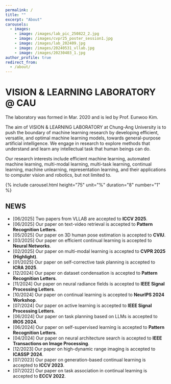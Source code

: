 ```yaml
---
permalink: /
title: ""
excerpt: "About"
carousels:
  - images:
    - image: /images/lab_pic_250822_2.jpg
    - image: /images/cvpr25_poster_session1.jpg
    - image: /images/lab_202409.jpg
    - image: /images/20240531_vllab.jpg
    - image: /images/20230403_1.jpg
author_profile: true
redirect_from: 
  - /about/
---
```




# VISION & LEARNING LABORATORY @ CAU

The laboratory was formed in Mar. 2020 and is led by Prof. Eunwoo Kim.  

The aim of VISION & LEARNING LABORATORY at Chung-Ang University is to push the boundary of machine learning research by developing efficient, versatile, and optimal machine learning models, towards general-purpose artificial intelligence.
We engage in research to explore methods that understand and learn any intellectual task that human beings can do.

Our research interests include efficient machine learning, automated machine learning, multi-modal learning, multi-task learning, continual learning, machine unlearning, representation learning, and their applications to computer vision and robotics, but not limited to.

{% include carousel.html height="75" unit="%" duration="8" number="1" %}

## NEWS
* [06/2025] Two papers from VLLAB are accepted to **ICCV 2025**.
* [06/2025] Our paper on text-video retrieval is accepted to **Pattern Recognition Letters**.
* [05/2025] Our paper on 3D human pose estimation is accepted to **CVIU**.
* [03/2025] Our paper on efficient continual learning is accepted to **Neural Networks**.
* [02/2025] Our paper on multi-modal learning is accepted to **CVPR 2025 (Highlight)**.
* [01/2025] Our paper on self-corrective task planning is accepted to **ICRA 2025**.
* [12/2024] Our paper on dataset condensation is accepted to **Pattern Recognition Letters**.
* [11/2024] Our paper on neural radiance fields is accepted to **IEEE Signal Processing Letters**.
* [10/2024] Our paper on continual learning is accepted to **NeurIPS 2024 Workshop**.
* [07/2024] Our paper on active learning is accepted to **IEEE Signal Processing Letters**.
* [06/2024] Our paper on task planning based on LLMs is accepted to **IROS 2024**.
* [06/2024] Our paper on self-supervised learning is accepted to **Pattern Recognition Letters**.
* [04/2024] Our paper on neural architecture search is accepted to **IEEE Transactions on Image Processing**.
* [12/2023] Our paper on high-dynamic range imaging is accepted to **ICASSP 2024**.
* [07/2023] Our paper on generation-based continual learning is accepted to **ICCV 2023**.
* [07/2022] Our paper on task association in continual learning is accepted to **ECCV 2022**.
